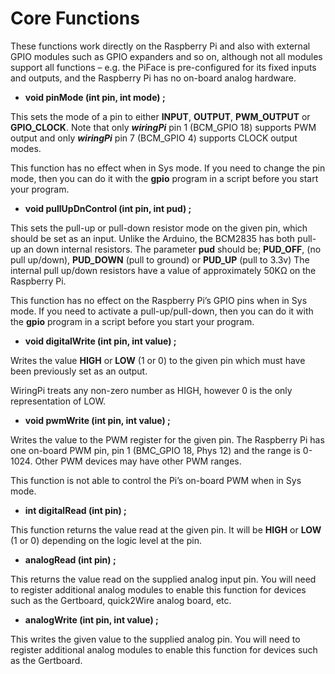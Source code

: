 # Core Functions

These functions work directly on the Raspberry Pi and also with external GPIO modules such as GPIO expanders and so on, although not all modules support all functions – e.g. the PiFace is pre-configured for its fixed inputs and outputs, and the Raspberry Pi has no on-board analog hardware.

- **void pinMode (int pin, int mode) ;**

This sets the mode of a pin to either **INPUT**, **OUTPUT**, **PWM_OUTPUT** or **GPIO_CLOCK**. Note that only ***wiringPi*** pin 1 (BCM_GPIO 18) supports PWM output and only ***wiringPi*** pin 7 (BCM_GPIO 4) supports CLOCK output modes.

This function has no effect when in Sys mode. If you need to change the pin mode, then you can do it with the **gpio** program in a script before you start your program.

- **void pullUpDnControl (int pin, int pud) ;**

This sets the pull-up or pull-down resistor mode on the given pin, which should be set as an input. Unlike the Arduino, the BCM2835 has both pull-up an down internal resistors. The parameter **pud** should be; **PUD_OFF**, (no pull up/down), **PUD_DOWN** (pull to ground) or **PUD_UP** (pull to 3.3v) The internal pull up/down resistors have a value of approximately 50KΩ on the Raspberry Pi.

This function has no effect on the Raspberry Pi’s GPIO pins when in Sys mode. If you need to activate a pull-up/pull-down, then you can do it with the **gpio** program in a script before you start your program.

- **void digitalWrite (int pin, int value) ;**

Writes the value **HIGH** or **LOW** (1 or 0) to the given pin which must have been previously set as an output.

WiringPi treats any non-zero number as HIGH, however 0 is the only representation of LOW.

- **void pwmWrite (int pin, int value) ;**

Writes the value to the PWM register for the given pin. The Raspberry Pi has one on-board PWM pin, pin 1 (BMC_GPIO 18, Phys 12) and the range is 0-1024. Other PWM devices may have other PWM ranges.

This function is not able to control the Pi’s on-board PWM when in Sys mode.

- **int digitalRead (int pin) ;**

This function returns the value read at the given pin. It will be **HIGH** or **LOW** (1 or 0) depending on the logic level at the pin.

- **analogRead (int pin) ;**

This returns the value read on the supplied analog input pin. You will need to register additional analog modules to enable this function for devices such as the Gertboard, quick2Wire analog board, etc.

- **analogWrite (int pin, int value) ;**

This writes the given value to the supplied analog pin. You will need to register additional analog modules to enable this function for devices such as the Gertboard.
